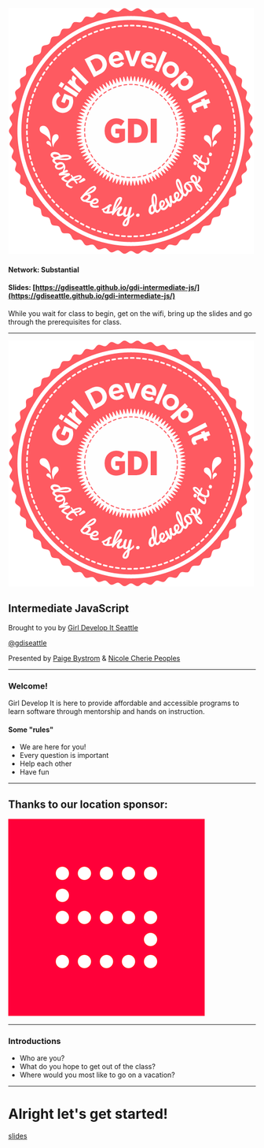 ![Girl Develop It](img/gdi-logo.png) <!-- .element: class="no-border" -->

#### Network: Substantial
#### Slides: [https://gdiseattle.github.io/gdi-intermediate-js/](https://gdiseattle.github.io/gdi-intermediate-js/)

While you wait for class to begin, get on the wifi, bring up the slides and go through the prerequisites for class.

---
![Girl Develop It](img/gdi-logo.png) <!-- .element: class="no-border" -->
## Intermediate JavaScript</h3>
Brought to you by [Girl Develop It Seattle](https://www.girldevelopit.com/chapters/seattle)

[@gdiseattle](http://www.twitter.com/gdiseattle)

Presented by [Paige Bystrom](http://www.twitter.com/radmint) & [Nicole Cherie Peoples](http://www.twitter.com/thepeoplespeeps)


---
### Welcome!
Girl Develop It is here to provide affordable and accessible programs to learn software through mentorship and hands on instruction.
#### Some "rules"

* We are here for you!
* Every question is important
* Help each other
* Have fun

---
## Thanks to our location sponsor:

![Substantial](img/substantial.png)

---			
### Introductions
* Who are you?
* What do you hope to get out of the class?
* Where would you most like to go on a vacation?
---

# Alright let's get started!

[slides](https://gdiseattle.github.io/gdi-intermediate-js/index.html)
